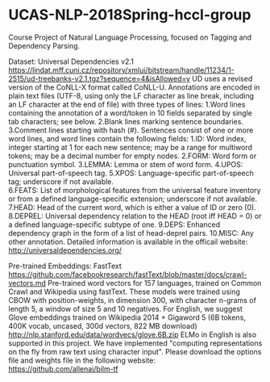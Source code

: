 # UCAS-NLP-2018Spring-hccl-group
Course Project of Natural Language Processing, focused on Tagging and Dependency Parsing.

Dataset:
Universal Dependencies v2.1
https://lindat.mff.cuni.cz/repository/xmlui/bitstream/handle/11234/1-2515/ud-treebanks-v2.1.tgz?sequence=4&isAllowed=y
UD uses a revised version of the CoNLL-X format called CoNLL-U. Annotations are encoded in plain text files (UTF-8, using only the LF character as line break, including an LF character at the end of file) with three types of lines:
  1.Word lines containing the annotation of a word/token in 10 fields separated by single tab characters; see below.
  2.Blank lines marking sentence boundaries.
  3.Comment lines starting with hash (#).
Sentences consist of one or more word lines, and word lines contain the following fields:
  1.ID: Word index, integer starting at 1 for each new sentence; may be a range for multiword tokens; may be a decimal number for empty nodes.
  2.FORM: Word form or punctuation symbol.
  3.LEMMA: Lemma or stem of word form.
  4.UPOS: Universal part-of-speech tag.
  5.XPOS: Language-specific part-of-speech tag; underscore if not available.  
  6.FEATS: List of morphological features from the universal feature inventory or from a defined language-specific extension; underscore if not available.
  7.HEAD: Head of the current word, which is either a value of ID or zero (0).
  8.DEPREL: Universal dependency relation to the HEAD (root iff HEAD = 0) or a defined language-specific subtype of one.
  9.DEPS: Enhanced dependency graph in the form of a list of head-deprel pairs.
  10.MISC: Any other annotation.
Detailed information is available in the officail website:
http://universaldependencies.org/

Pre-trained Embeddings:
FastText
https://github.com/facebookresearch/fastText/blob/master/docs/crawl-vectors.md
Pre-trained word vectors for 157 languages, trained on Common Crawl and Wikipedia using fastText. These models were trained using CBOW with position-weights, in dimension 300, with character n-grams of length 5, a window of size 5 and 10 negatives.
For English, we suggest Glove embeddings trained on Wikipedia 2014 + Gigaword 5 (6B tokens, 400K vocab, uncased, 300d vectors, 822 MB download)
http://nlp.stanford.edu/data/wordvecs/glove.6B.zip
ELMo in English is also supported in this project. We have implemented "computing representations on the fly from raw text using character input". Please download the options file and weights file in the following website:
https://github.com/allenai/bilm-tf
